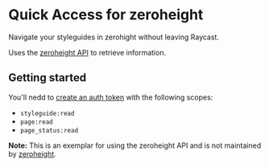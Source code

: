 # Quick Access for zeroheight

Navigate your styleguides in zerohight without leaving Raycast.

Uses the [zeroheight API](https://developers.zeroheight.com/75fe5b2ed/p/877703-getting-started) to retrieve information.

## Getting started

You'll nedd to [create an auth token](https://zeroheight.com/help/article/authentication-token-creation/) with the following scopes:

- `styleguide:read`
- `page:read`
- `page_status:read`

**Note:** This is an exemplar for using the zeroheight API and is not maintained by [zeroheight](https://zeroheight.com/).
